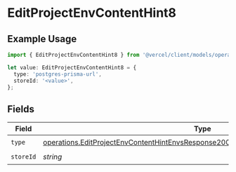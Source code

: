 # EditProjectEnvContentHint8

## Example Usage

```typescript
import { EditProjectEnvContentHint8 } from '@vercel/client/models/operations';

let value: EditProjectEnvContentHint8 = {
  type: 'postgres-prisma-url',
  storeId: '<value>',
};
```

## Fields

| Field     | Type                                                                                                                                                                                         | Required           | Description |
| --------- | -------------------------------------------------------------------------------------------------------------------------------------------------------------------------------------------- | ------------------ | ----------- |
| `type`    | [operations.EditProjectEnvContentHintEnvsResponse200ApplicationJSONResponseBody18Type](../../models/operations/editprojectenvcontenthintenvsresponse200applicationjsonresponsebody18type.md) | :heavy_check_mark: | N/A         |
| `storeId` | _string_                                                                                                                                                                                     | :heavy_check_mark: | N/A         |
